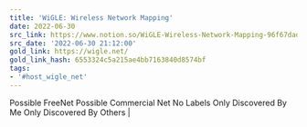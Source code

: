 ```yaml
---
title: 'WiGLE: Wireless Network Mapping'
date: 2022-06-30
src_link: https://www.notion.so/WiGLE-Wireless-Network-Mapping-96f67dad8c58444eb2a6b8dbee31419e
src_date: '2022-06-30 21:12:00'
gold_link: https://wigle.net/
gold_link_hash: 6553324c5a215ae4bb7163840d8574bf
tags:
- '#host_wigle_net'
---
```


 Possible FreeNet  Possible Commercial Net  No Labels  Only Discovered By Me  Only Discovered By Others |